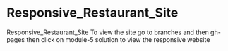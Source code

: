 # Responsive_Restaurant_Site
Responsive_Restaurant_Site
To view the site go to branches and then gh-pages then click on module-5 solution to view the responsive website
